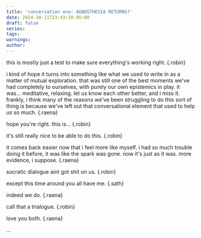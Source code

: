 ```yaml
---
title: 'conversation one: AGNOSTHESIA RETURNS?'
date: 2024-10-11T23:43:50-05:00
draft: false
series:
tags:
warnings:
author:
---
```


this is mostly just a test to make sure everything's working right.
{.robin}


i kind of hope it turns into something like what we used to write in as a matter of mutual exploration. that was still one of the best moments we've had completely to ourselves, with purely our own epistemics in play. it was... meditative, relaxing. let us know each other better, and i miss it. frankly, i think many of the reasons we've been struggling to do this sort of thing is because we've left out that conversational element that used to help us so much. 
{.raena}

hope you're right. this is...
{.robin}

it's still really nice to be able to do this.
{.robin}

it comes back easier now that i feel more like myself. i had so much trouble doing it before, it was like the spark was gone. now it's just as it was. more evidence, i suppose.
{.raena}

socratic dialogue aint got shit on us.
{.robin}

except this time around you all have me.
{.sath}

indeed we do.
{.raena}

call that a trialogue.
{.robin}

love you both.
{.raena}

...
